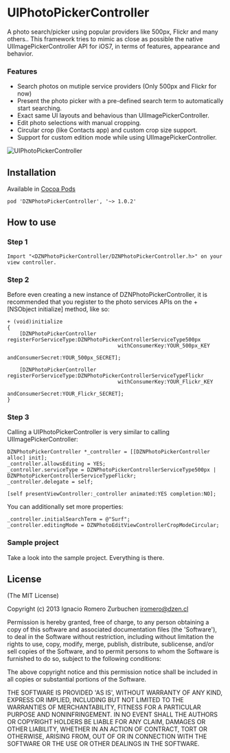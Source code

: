 UIPhotoPickerController
========================

A photo search/picker using popular providers like 500px, Flickr and many others..
This framework tries to mimic as close as possible the native UIImagePickerController API for iOS7, in terms of features, appearance and behavior.

### Features
* Search photos on mutiple service providers (Only 500px and Flickr for now)
* Present the photo picker with a pre-defined search term to automatically start searching.
* Exact same UI layouts and behavious than UIImagePickerController.
* Edit photo selections with manual cropping.
* Circular crop (like Contacts app) and custom crop size support.
* Support for custom edition mode while using UIImagePickerController.

![UIPhotoPickerController](https://dl.dropboxusercontent.com/u/2452151/Permalink/DZNPhotoPickerController.png)


## Installation

Available in [Cocoa Pods](http://cocoapods.org/?q=DZNPhotoPickerController)
```
pod 'DZNPhotoPickerController', '~> 1.0.2'
```

## How to use

### Step 1

```
Import "<DZNPhotoPickerController/DZNPhotoPickerController.h>" on your view controller.
```

### Step 2
Before even creating a new instance of DZNPhotoPickerController, it is recommended that you register to the photo services APIs on the +[NSObject initialize] method, like so:
```
+ (void)initialize
{
    [DZNPhotoPickerController registerForServiceType:DZNPhotoPickerControllerServiceType500px
                                    withConsumerKey:YOUR_500px_KEY
                                  andConsumerSecret:YOUR_500px_SECRET];
    
    [DZNPhotoPickerController registerForServiceType:DZNPhotoPickerControllerServiceTypeFlickr
                                    withConsumerKey:YOUR_Flickr_KEY
                                  andConsumerSecret:YOUR_Flickr_SECRET];
}
```

### Step 3
Calling a UIPhotoPickerController is very similar to calling UIImagePickerController:
```
DZNPhotoPickerController *_controller = [[DZNPhotoPickerController alloc] init];
_controller.allowsEditing = YES;
_controller.serviceType = DZNPhotoPickerControllerServiceType500px | DZNPhotoPickerControllerServiceTypeFlickr;
_controller.delegate = self;
    
[self presentViewController:_controller animated:YES completion:NO];
````

You can additionally set more properties:
```
_controller.initialSearchTerm = @"Surf";
_controller.editingMode = DZNPhotoEditViewControllerCropModeCircular;
````

### Sample project
Take a look into the sample project. Everything is there.<br>


## License
(The MIT License)

Copyright (c) 2013 Ignacio Romero Zurbuchen <iromero@dzen.cl>

Permission is hereby granted, free of charge, to any person obtaining a copy of this software and associated documentation files (the 'Software'), to deal in the Software without restriction, including without limitation the rights to use, copy, modify, merge, publish, distribute, sublicense, and/or sell copies of the Software, and to permit persons to whom the Software is furnished to do so, subject to the following conditions:

The above copyright notice and this permission notice shall be included in all copies or substantial portions of the Software.

THE SOFTWARE IS PROVIDED 'AS IS', WITHOUT WARRANTY OF ANY KIND, EXPRESS OR IMPLIED, INCLUDING BUT NOT LIMITED TO THE WARRANTIES OF MERCHANTABILITY, FITNESS FOR A PARTICULAR PURPOSE AND NONINFRINGEMENT. IN NO EVENT SHALL THE AUTHORS OR COPYRIGHT HOLDERS BE LIABLE FOR ANY CLAIM, DAMAGES OR OTHER LIABILITY, WHETHER IN AN ACTION OF CONTRACT, TORT OR OTHERWISE, ARISING FROM, OUT OF OR IN CONNECTION WITH THE SOFTWARE OR THE USE OR OTHER DEALINGS IN THE SOFTWARE.
